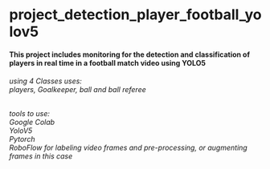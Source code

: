 # project_detection_player_football_yolov5

<h4>This project includes monitoring for the detection and classification of players in real time in a football match video using YOLO5</h4>
<h6>using 4 Classes uses: <br/>
players, Goalkeeper, ball and ball referee<br/><br/>

tools to use:<br/>
Google Colab<br/>
YoloV5<br/>
Pytorch<br/>
RoboFlow for labeling video frames and pre-processing, or augmenting frames in this case </h6>
